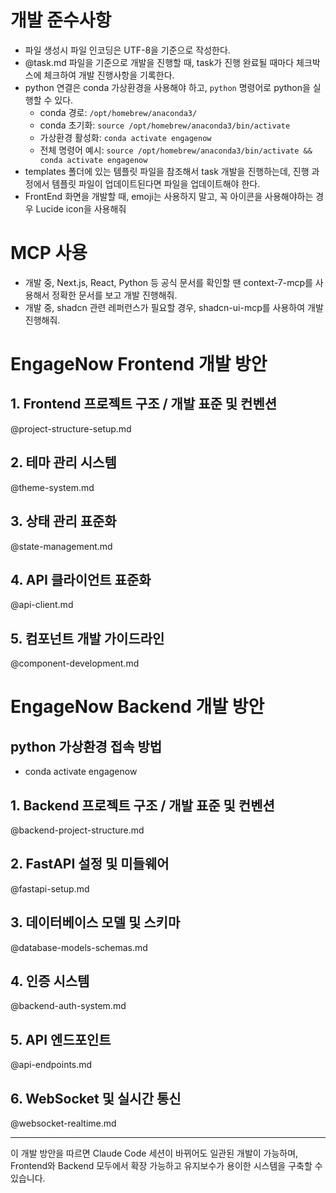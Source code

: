 # 개발 준수사항

-   파일 생성시 파일 인코딩은 UTF-8을 기준으로 작성한다.
-   @task.md 파일을 기준으로 개발을 진행할 때, task가 진행 완료될 때마다 체크박스에 체크하여 개발 진행사항을 기록한다.
-   python 연결은 conda 가상환경을 사용해야 하고, `python` 명령어로 python을 실행할 수 있다.
    -   conda 경로: `/opt/homebrew/anaconda3/`
    -   conda 초기화: `source /opt/homebrew/anaconda3/bin/activate`
    -   가상환경 활성화: `conda activate engagenow`
    -   전체 명령어 예시: `source /opt/homebrew/anaconda3/bin/activate && conda activate engagenow`
-   templates 폴더에 있는 템플릿 파일을 참조해서 task 개발을 진행하는데, 진행 과정에서 템플릿 파일이 업데이트된다면 파일을 업데이트해야 한다.
-   FrontEnd 화면을 개발할 때, emoji는 사용하지 말고, 꼭 아이콘을 사용해야하는 경우 Lucide icon을 사용해줘

# MCP 사용

-   개발 중, Next.js, React, Python 등 공식 문서를 확인할 땐 context-7-mcp를 사용해서 정확한 문서를 보고 개발 진행해줘.
-   개발 중, shadcn 관련 레퍼런스가 필요할 경우, shadcn-ui-mcp를 사용하여 개발 진행해줘.

# EngageNow Frontend 개발 방안

## 1. Frontend 프로젝트 구조 / 개발 표준 및 컨벤션

@project-structure-setup.md

## 2. 테마 관리 시스템

@theme-system.md

## 3. 상태 관리 표준화

@state-management.md

## 4. API 클라이언트 표준화

@api-client.md

## 5. 컴포넌트 개발 가이드라인

@component-development.md

# EngageNow Backend 개발 방안

## python 가상환경 접속 방법

-   conda activate engagenow

## 1. Backend 프로젝트 구조 / 개발 표준 및 컨벤션

@backend-project-structure.md

## 2. FastAPI 설정 및 미들웨어

@fastapi-setup.md

## 3. 데이터베이스 모델 및 스키마

@database-models-schemas.md

## 4. 인증 시스템

@backend-auth-system.md

## 5. API 엔드포인트

@api-endpoints.md

## 6. WebSocket 및 실시간 통신

@websocket-realtime.md

---

이 개발 방안을 따르면 Claude Code 세션이 바뀌어도 일관된 개발이 가능하며, Frontend와 Backend 모두에서 확장 가능하고 유지보수가 용이한 시스템을 구축할 수 있습니다.
